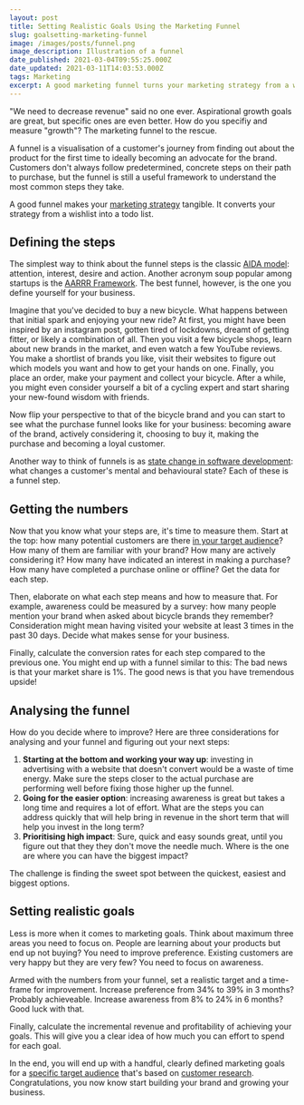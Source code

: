```yaml
---
layout: post
title: Setting Realistic Goals Using the Marketing Funnel
slug: goalsetting-marketing-funnel
image: /images/posts/funnel.png
image_description: Illustration of a funnel
date_published: 2021-03-04T09:55:25.000Z
date_updated: 2021-03-11T14:03:53.000Z
tags: Marketing
excerpt: A good marketing funnel turns your marketing strategy from a wish list into a to do list.
---
```


"We need to decrease revenue" said no one ever. Aspirational growth goals are great, but specific ones are even better. How do you specifiy and measure "growth"? The marketing funnel to the rescue.

A funnel is a visualisation of a customer's journey from finding out about the product for the first time to ideally becoming an advocate for the brand. Customers don't always follow predetermined, concrete steps on their path to purchase, but the funnel is still a useful framework to understand the most common steps they take.

A good funnel makes your [marketing strategy](__GHOST_URL__/building-blocks-growth/) tangible. It converts your strategy from a wishlist into a todo list.

## Defining the steps

The simplest way to think about the funnel steps is the classic [AIDA model](<https://en.wikipedia.org/wiki/AIDA_(marketing)>): attention, interest, desire and action. Another acronym soup popular among startups is the [AARRR Framework](https://medium.com/@ms.mbalke/aarrr-framework-metrics-that-let-your-startup-sound-like-a-pirate-ship-e91d4082994b). The best funnel, however, is the one you define yourself for your business.

Imagine that you've decided to buy a new bicycle. What happens between that initial spark and enjoying your new ride? At first, you might have been inspired by an instagram post, gotten tired of lockdowns, dreamt of getting fitter, or likely a combination of all. Then you visit a few bicycle shops, learn about new brands in the market, and even watch a few YouTube reviews. You make a shortlist of brands you like, visit their websites to figure out which models you want and how to get your hands on one. Finally, you place an order, make your payment and collect your bicycle. After a while, you might even consider yourself a bit of a cycling expert and start sharing your new-found wisdom with friends.

Now flip your perspective to that of the bicycle brand and you can start to see what the purchase funnel looks like for your business: becoming aware of the brand, actively considering it, choosing to buy it, making the purchase and becoming a loyal customer.

Another way to think of funnels is as [state change in software development](<https://en.wikipedia.org/wiki/State_(computer_science)>): what changes a customer's mental and behavioural state? Each of these is a funnel step.

## Getting the numbers

Now that you know what your steps are, it's time to measure them. Start at the top: how many potential customers are there [in your target audience](__GHOST_URL__/choosing-target-audience/)? How many of them are familiar with your brand? How many are actively considering it? How many have indicated an interest in making a purchase? How many have completed a purchase online or offline? Get the data for each step.

Then, elaborate on what each step means and how to measure that. For example, awareness could be measured by a survey: how many people mention your brand when asked about bicycle brands they remember? Consideration might mean having visited your website at least 3 times in the past 30 days. Decide what makes sense for your business.

Finally, calculate the conversion rates for each step compared to the previous one. You might end up with a funnel similar to this:
The bad news is that your market share is 1%. The good news is that you have tremendous upside!

## Analysing the funnel

How do you decide where to improve? Here are three considerations for analysing and your funnel and figuring out your next steps:

1. **Starting at the bottom and working your way up**: investing in advertising with a website that doesn't convert would be a waste of time energy. Make sure the steps closer to the actual purchase are performing well before fixing those higher up the funnel.
2. **Going for the easier option**: increasing awareness is great but takes a long time and requires a lot of effort. What are the steps you can address quickly that will help bring in revenue in the short term that will help you invest in the long term?
3. **Prioritising high impact**: Sure, quick and easy sounds great, until you figure out that they they don't move the needle much. Where is the one are where you can have the biggest impact?

The challenge is finding the sweet spot between the quickest, easiest and biggest options.

## Setting realistic goals

Less is more when it comes to marketing goals. Think about maximum three areas you need to focus on. People are learning about your products but end up not buying? You need to improve preference. Existing customers are very happy but they are very few? You need to focus on awareness.

Armed with the numbers from your funnel, set a realistic target and a time-frame for improvement. Increase preference from 34% to 39% in 3 months? Probably achieveable. Increase awareness from 8% to 24% in 6 months? Good luck with that.

Finally, calculate the incremental revenue and profitability of achieving your goals. This will give you a clear idea of how much you can effort to spend for each goal.

In the end, you will end up with a handful, clearly defined marketing goals for a [specific target audience](__GHOST_URL__/choosing-target-audience/) that's based on [customer research](__GHOST_URL__/marketing-research/). Congratulations, you now know start building your brand and growing your business.
